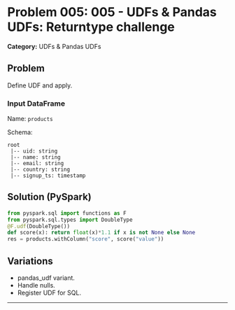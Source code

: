 # Problem 005: 005 - UDFs & Pandas UDFs: Returntype challenge

**Category:** UDFs & Pandas UDFs

## Problem
Define UDF and apply.

### Input DataFrame
Name: `products`

Schema:
```
root
 |-- uid: string
 |-- name: string
 |-- email: string
 |-- country: string
 |-- signup_ts: timestamp
```

## Solution (PySpark)
```python
from pyspark.sql import functions as F
from pyspark.sql.types import DoubleType
@F.udf(DoubleType())
def score(x): return float(x)*1.1 if x is not None else None
res = products.withColumn("score", score("value"))
```

## Variations
- pandas_udf variant.
- Handle nulls.
- Register UDF for SQL.

---
